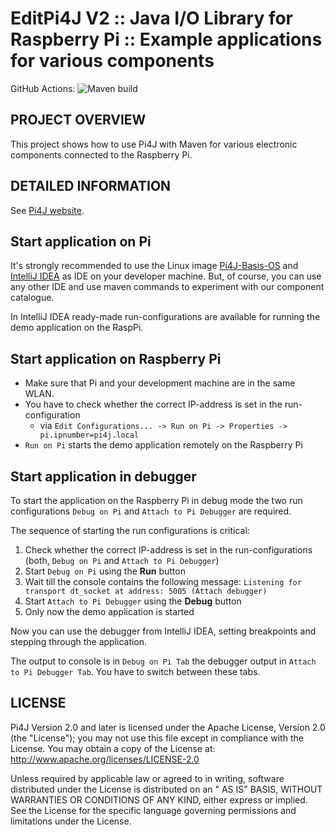 EditPi4J V2 :: Java I/O Library for Raspberry Pi :: Example applications for various components
===============================================================================================

GitHub Actions:
![Maven build](https://github.com/pi4j/pi4j-example-serial/workflows/Maven/badge.svg)

## PROJECT OVERVIEW

This project shows how to use Pi4J with Maven for various electronic components connected to the Raspberry Pi.

## DETAILED INFORMATION

See [Pi4J website](https://pi4j.com/examples/components/).

## Start application on Pi

It's strongly recommended to use the Linux image [Pi4J-Basis-OS](https://github.com/Pi4J/pi4j-os/tree/upgrade-jdk18-jfx18) and [IntelliJ IDEA](https://www.jetbrains.com/idea/) as IDE on your developer machine. But, of course, you can use any other IDE and use maven commands to experiment with our component catalogue.

In IntelliJ IDEA ready-made run-configurations are available for running the demo application on the RaspPi.

## Start application on Raspberry Pi
- Make sure that Pi and your development machine are in the same WLAN.
- You have to check whether the correct IP-address is set in the run-configuration
  - via `Edit Configurations... -> Run on Pi -> Properties -> pi.ipnumber=pi4j.local`
- `Run on Pi` starts the demo application remotely on the Raspberry Pi


## Start application in debugger

To start the application on the Raspberry Pi in debug mode the two run configurations `Debug on Pi` and `Attach to Pi Debugger` are required.

The sequence of starting the run configurations is critical:
1. Check whether the correct IP-address is set in the run-configurations (both, `Debug on Pi` and `Attach to Pi Debugger`)
1. Start `Debug on Pi` using the **Run** button
1. Wait till the console contains the following message: `Listening for transport dt_socket at address: 5005 (Attach debugger)`
1. Start `Attach to Pi Debugger` using the **Debug** button
1. Only now the demo application is started

Now you can use the debugger from IntelliJ IDEA, setting breakpoints and stepping through the application. 

The output to console is in `Debug on Pi Tab` the debugger output in `Attach to Pi Debugger Tab`. You have to switch between these tabs.

## LICENSE

Pi4J Version 2.0 and later is licensed under the Apache License, Version 2.0 (the "License"); you may not use this file
except in compliance with the License. You may obtain a copy of the License at:
http://www.apache.org/licenses/LICENSE-2.0

Unless required by applicable law or agreed to in writing, software distributed under the License is distributed on an "
AS IS" BASIS, WITHOUT WARRANTIES OR CONDITIONS OF ANY KIND, either express or implied. See the License for the specific
language governing permissions and limitations under the License.
